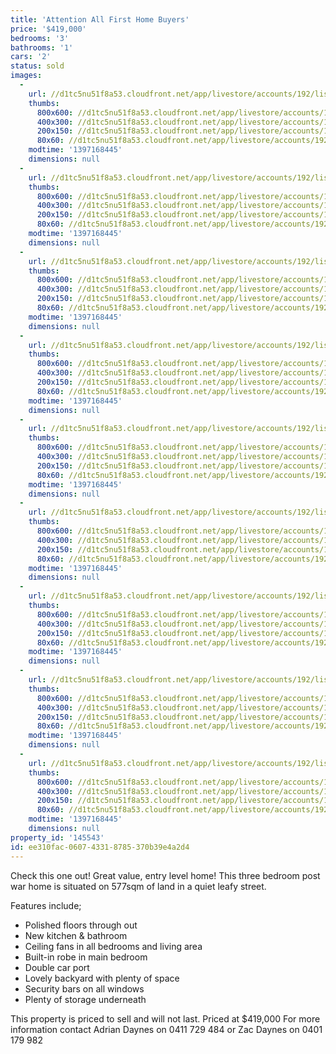 ```yaml
---
title: 'Attention All First Home Buyers'
price: '$419,000'
bedrooms: '3'
bathrooms: '1'
cars: '2'
status: sold
images:
  -
    url: //d1tc5nu51f8a53.cloudfront.net/app/livestore/accounts/192/listings/97997/images/105313383-1_2639194564_20140411041432.jpg
    thumbs:
      800x600: //d1tc5nu51f8a53.cloudfront.net/app/livestore/accounts/192/listings/97997/images/105313383-1_2639194564_20140411041432_800x600.jpg
      400x300: //d1tc5nu51f8a53.cloudfront.net/app/livestore/accounts/192/listings/97997/images/105313383-1_2639194564_20140411041432_400x300.jpg
      200x150: //d1tc5nu51f8a53.cloudfront.net/app/livestore/accounts/192/listings/97997/images/105313383-1_2639194564_20140411041432_200x150.jpg
      80x60: //d1tc5nu51f8a53.cloudfront.net/app/livestore/accounts/192/listings/97997/images/105313383-1_2639194564_20140411041432_80x60.jpg
    modtime: '1397168445'
    dimensions: null
  -
    url: //d1tc5nu51f8a53.cloudfront.net/app/livestore/accounts/192/listings/97997/images/105313383-2_6447785860_20140411041432.jpg
    thumbs:
      800x600: //d1tc5nu51f8a53.cloudfront.net/app/livestore/accounts/192/listings/97997/images/105313383-2_6447785860_20140411041432_800x600.jpg
      400x300: //d1tc5nu51f8a53.cloudfront.net/app/livestore/accounts/192/listings/97997/images/105313383-2_6447785860_20140411041432_400x300.jpg
      200x150: //d1tc5nu51f8a53.cloudfront.net/app/livestore/accounts/192/listings/97997/images/105313383-2_6447785860_20140411041432_200x150.jpg
      80x60: //d1tc5nu51f8a53.cloudfront.net/app/livestore/accounts/192/listings/97997/images/105313383-2_6447785860_20140411041432_80x60.jpg
    modtime: '1397168445'
    dimensions: null
  -
    url: //d1tc5nu51f8a53.cloudfront.net/app/livestore/accounts/192/listings/97997/images/105313383-3_5250939946_20140411041430.jpg
    thumbs:
      800x600: //d1tc5nu51f8a53.cloudfront.net/app/livestore/accounts/192/listings/97997/images/105313383-3_5250939946_20140411041430_800x600.jpg
      400x300: //d1tc5nu51f8a53.cloudfront.net/app/livestore/accounts/192/listings/97997/images/105313383-3_5250939946_20140411041430_400x300.jpg
      200x150: //d1tc5nu51f8a53.cloudfront.net/app/livestore/accounts/192/listings/97997/images/105313383-3_5250939946_20140411041430_200x150.jpg
      80x60: //d1tc5nu51f8a53.cloudfront.net/app/livestore/accounts/192/listings/97997/images/105313383-3_5250939946_20140411041430_80x60.jpg
    modtime: '1397168445'
    dimensions: null
  -
    url: //d1tc5nu51f8a53.cloudfront.net/app/livestore/accounts/192/listings/97997/images/105313383-4_3043937157_20140411041431.jpg
    thumbs:
      800x600: //d1tc5nu51f8a53.cloudfront.net/app/livestore/accounts/192/listings/97997/images/105313383-4_3043937157_20140411041431_800x600.jpg
      400x300: //d1tc5nu51f8a53.cloudfront.net/app/livestore/accounts/192/listings/97997/images/105313383-4_3043937157_20140411041431_400x300.jpg
      200x150: //d1tc5nu51f8a53.cloudfront.net/app/livestore/accounts/192/listings/97997/images/105313383-4_3043937157_20140411041431_200x150.jpg
      80x60: //d1tc5nu51f8a53.cloudfront.net/app/livestore/accounts/192/listings/97997/images/105313383-4_3043937157_20140411041431_80x60.jpg
    modtime: '1397168445'
    dimensions: null
  -
    url: //d1tc5nu51f8a53.cloudfront.net/app/livestore/accounts/192/listings/97997/images/105313383-5_9140944728_20140411041435.jpg
    thumbs:
      800x600: //d1tc5nu51f8a53.cloudfront.net/app/livestore/accounts/192/listings/97997/images/105313383-5_9140944728_20140411041435_800x600.jpg
      400x300: //d1tc5nu51f8a53.cloudfront.net/app/livestore/accounts/192/listings/97997/images/105313383-5_9140944728_20140411041435_400x300.jpg
      200x150: //d1tc5nu51f8a53.cloudfront.net/app/livestore/accounts/192/listings/97997/images/105313383-5_9140944728_20140411041435_200x150.jpg
      80x60: //d1tc5nu51f8a53.cloudfront.net/app/livestore/accounts/192/listings/97997/images/105313383-5_9140944728_20140411041435_80x60.jpg
    modtime: '1397168445'
    dimensions: null
  -
    url: //d1tc5nu51f8a53.cloudfront.net/app/livestore/accounts/192/listings/97997/images/105313383-6_7690610290_20140411041434.jpg
    thumbs:
      800x600: //d1tc5nu51f8a53.cloudfront.net/app/livestore/accounts/192/listings/97997/images/105313383-6_7690610290_20140411041434_800x600.jpg
      400x300: //d1tc5nu51f8a53.cloudfront.net/app/livestore/accounts/192/listings/97997/images/105313383-6_7690610290_20140411041434_400x300.jpg
      200x150: //d1tc5nu51f8a53.cloudfront.net/app/livestore/accounts/192/listings/97997/images/105313383-6_7690610290_20140411041434_200x150.jpg
      80x60: //d1tc5nu51f8a53.cloudfront.net/app/livestore/accounts/192/listings/97997/images/105313383-6_7690610290_20140411041434_80x60.jpg
    modtime: '1397168445'
    dimensions: null
  -
    url: //d1tc5nu51f8a53.cloudfront.net/app/livestore/accounts/192/listings/97997/images/105313383-7_313257975_20140411041435.jpg
    thumbs:
      800x600: //d1tc5nu51f8a53.cloudfront.net/app/livestore/accounts/192/listings/97997/images/105313383-7_313257975_20140411041435_800x600.jpg
      400x300: //d1tc5nu51f8a53.cloudfront.net/app/livestore/accounts/192/listings/97997/images/105313383-7_313257975_20140411041435_400x300.jpg
      200x150: //d1tc5nu51f8a53.cloudfront.net/app/livestore/accounts/192/listings/97997/images/105313383-7_313257975_20140411041435_200x150.jpg
      80x60: //d1tc5nu51f8a53.cloudfront.net/app/livestore/accounts/192/listings/97997/images/105313383-7_313257975_20140411041435_80x60.jpg
    modtime: '1397168445'
    dimensions: null
  -
    url: //d1tc5nu51f8a53.cloudfront.net/app/livestore/accounts/192/listings/97997/images/105313383-8_2025059042_20140411041436.jpg
    thumbs:
      800x600: //d1tc5nu51f8a53.cloudfront.net/app/livestore/accounts/192/listings/97997/images/105313383-8_2025059042_20140411041436_800x600.jpg
      400x300: //d1tc5nu51f8a53.cloudfront.net/app/livestore/accounts/192/listings/97997/images/105313383-8_2025059042_20140411041436_400x300.jpg
      200x150: //d1tc5nu51f8a53.cloudfront.net/app/livestore/accounts/192/listings/97997/images/105313383-8_2025059042_20140411041436_200x150.jpg
      80x60: //d1tc5nu51f8a53.cloudfront.net/app/livestore/accounts/192/listings/97997/images/105313383-8_2025059042_20140411041436_80x60.jpg
    modtime: '1397168445'
    dimensions: null
  -
    url: //d1tc5nu51f8a53.cloudfront.net/app/livestore/accounts/192/listings/97997/images/105313383-9_7653643065_20140411041436.jpg
    thumbs:
      800x600: //d1tc5nu51f8a53.cloudfront.net/app/livestore/accounts/192/listings/97997/images/105313383-9_7653643065_20140411041436_800x600.jpg
      400x300: //d1tc5nu51f8a53.cloudfront.net/app/livestore/accounts/192/listings/97997/images/105313383-9_7653643065_20140411041436_400x300.jpg
      200x150: //d1tc5nu51f8a53.cloudfront.net/app/livestore/accounts/192/listings/97997/images/105313383-9_7653643065_20140411041436_200x150.jpg
      80x60: //d1tc5nu51f8a53.cloudfront.net/app/livestore/accounts/192/listings/97997/images/105313383-9_7653643065_20140411041436_80x60.jpg
    modtime: '1397168445'
    dimensions: null
property_id: '145543'
id: ee310fac-0607-4331-8785-370b39e4a2d4
---
```

Check this one out! Great value, entry level home!
This three bedroom post war home is situated on 577sqm of land in a quiet leafy street.

Features include;
*  Polished floors through out
*  New kitchen & bathroom
*  Ceiling fans in all bedrooms and living area
*  Built-in robe in main bedroom
*  Double car port
*  Lovely backyard with plenty of space
*  Security bars on all windows
*  Plenty of storage underneath

This property is priced to sell and will not last.
Priced at $419,000
For more information contact Adrian Daynes on 0411 729 484 or Zac Daynes on 0401 179 982